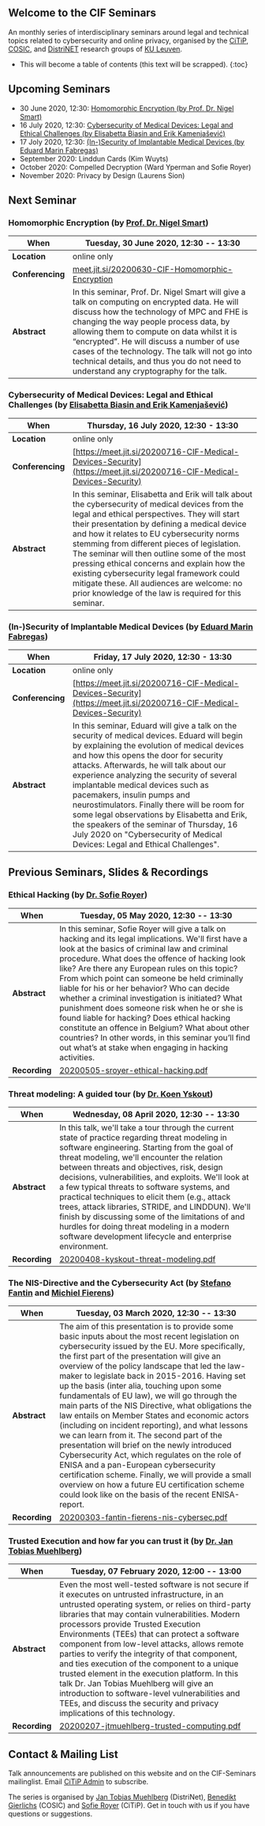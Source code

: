 ## Welcome to the CIF Seminars

An monthly series of interdisciplinary seminars around legal and technical
topics related to cybersecurity and online privacy, organised by the
[CiTiP](https://www.law.kuleuven.be/citip/en/),
[COSIC](https://www.esat.kuleuven.be/cosic/), and
[DistriNET](https://distrinet.cs.kuleuven.be/) research groups of [KU
Leuven](https://www.kuleuven.be/).

* This will become a table of contents (this text will be scrapped).
{:toc}




## Upcoming Seminars

* 30 June 2020, 12:30: [Homomorphic Encryption (by Prof. Dr. Nigel Smart)](https://cif-seminars.github.io/#next-seminar)
* 16 July 2020, 12:30: [Cybersecurity of Medical Devices: Legal and Ethical Challenges (by Elisabetta Biasin and Erik Kamenjašević)](https://cif-seminars.github.io/#next-seminar)
* 17 Joly 2020, 12:30: [(In-)Security of Implantable Medical Devices (by Eduard Marin Fabregas)](https://cif-seminars.github.io/#next-seminar)
* September 2020: Linddun Cards (Kim Wuyts)
* October 2020: Compelled Decryption (Ward Yperman and Sofie Royer)
* November 2020: Privacy by Design (Laurens Sion)





## Next Seminar

<!-- ***Template***
### Title (by []())

| **When** | Tuesday, 30 June 2020, 12:30 - 13:30 |
| --- | --- |
| **Location** | online only |
| **Conferencing** | []() |
| **Abstract** | |
-->

### Homomorphic Encryption (by [Prof. Dr. Nigel Smart](https://www.esat.kuleuven.be/cosic/people/nigel-smart/))

| **When** | Tuesday, 30 June 2020, 12:30 -- 13:30 |
| --- | --- |
| **Location** | online only |
| **Conferencing** | [meet.jit.si/20200630-CIF-Homomorphic-Encryption](https://meet.jit.si/20200630-CIF-Homomorphic-Encryption) |
| **Abstract** | In this seminar, Prof. Dr. Nigel Smart will give a talk on computing on encrypted data. He will discuss how the technology of MPC and FHE is changing the way people process data, by allowing them to compute on data whilst it is “encrypted”. He will discuss a number of use cases of the technology. The talk will not go into technical details, and thus you do not need to understand any cryptography for the talk. |

### Cybersecurity of Medical Devices: Legal and Ethical Challenges (by [Elisabetta Biasin and Erik Kamenjašević]())

| **When** | Thursday, 16 July 2020, 12:30 - 13:30 |
| --- | --- |
| **Location** | online only |
| **Conferencing** | [https://meet.jit.si/20200716-CIF-Medical-Devices-Security](https://meet.jit.si/20200716-CIF-Medical-Devices-Security) |
| **Abstract** | In this seminar, Elisabetta and Erik will talk about the cybersecurity of medical devices from the legal and ethical perspectives. They will start their presentation by defining a medical device and how it relates to EU cybersecurity norms stemming from different pieces of legislation. The seminar will then outline some of the most pressing ethical concerns and explain how the existing cybersecurity legal framework could mitigate these. All audiences are welcome: no prior knowledge of the law is required for this seminar. |

### (In-)Security of Implantable Medical Devices (by [Eduard Marin Fabregas]())

| **When** | Friday, 17 July 2020, 12:30 - 13:30 |
| --- | --- |
| **Location** | online only |
| **Conferencing** | [https://meet.jit.si/20200716-CIF-Medical-Devices-Security](https://meet.jit.si/20200716-CIF-Medical-Devices-Security) |
| **Abstract** | In this seminar, Eduard will give a talk on the security of medical devices. Eduard will begin by explaining the evolution of medical devices and how this opens the door for security attacks. Afterwards, he will talk about our experience analyzing the security of several implantable medical devices such as pacemakers, insulin pumps and neurostimulators. Finally there will be room for some legal observations by Elisabetta and Erik, the speakers of the seminar of Thursday, 16 July 2020 on "Cybersecurity of Medical Devices: Legal and Ethical Challenges". |




## Previous Seminars, Slides & Recordings

<!-- ***Template***
### Title (by []())

| **When** | Tuesday, 30 June 2020, 12:30 - 13:30 |
| --- | --- |
| **Abstract** | |
| **Recording** | |
-->

### Ethical Hacking (by [Dr. Sofie Royer](https://www.law.kuleuven.be/citip/en/staff-members/staff/00105310))

| **When** | Tuesday, 05 May 2020, 12:30 -- 13:30 |
| --- | --- |
| **Abstract** | In this seminar, Sofie Royer will give a talk on hacking and its legal implications. We'll first have a look at the basics of criminal law and criminal procedure. What does the offence of hacking look like? Are there any European rules on this topic? From which point can someone be held criminally liable for his or her behavior? Who can decide whether a criminal investigation is initiated? What punishment does someone risk when he or she is found liable for hacking? Does ethical hacking constitute an offence in Belgium? What about other countries? In other words, in this seminar you’ll find out what’s at stake when engaging in hacking activities. |
| **Recording** | [20200505-sroyer-ethical-hacking.pdf](slides/20200505-sroyer-ethical-hacking.pdf) |

### Threat modeling: A guided tour (by [Dr. Koen Yskout](https://distrinet.cs.kuleuven.be/people/koeny))

| **When** | Wednesday, 08 April 2020, 12:30 -- 13:30 |
| --- | --- |
| **Abstract** | In this talk, we'll take a tour through the current state of practice regarding threat modeling in software engineering. Starting from the goal of threat modeling, we'll encounter the relation between threats and objectives, risk, design decisions, vulnerabilities, and exploits. We'll look at a few typical threats to software systems, and practical techniques to elicit them (e.g., attack trees, attack libraries, STRIDE, and LINDDUN). We'll finish by  discussing some of the limitations of and hurdles for doing threat  modeling in a modern software development lifecycle and enterprise  environment. |
| **Recording** | [20200408-kyskout-threat-modeling.pdf](slides/20200408-kyskout-threat-modeling.pdf) |

### The NIS-Directive and the Cybersecurity Act (by [Stefano Fantin](https://www.law.kuleuven.be/citip/en/staff-members/staff/00118311) and [Michiel Fierens](https://www.law.kuleuven.be/citip/en/staff-members/staff/00132752))

| **When** | Tuesday, 03 March 2020, 12:30 -- 13:30 |
| --- | --- |
| **Abstract** | The aim of this presentation is to provide some basic inputs about the most recent legislation on cybersecurity issued by the EU. More specifically, the first part of the presentation will give an overview of the policy landscape that led the law-maker to legislate back in 2015-2016. Having set up the basis (inter alia, touching upon some fundamentals of EU law), we will go through the main parts of the NIS Directive, what obligations the law entails on Member States and economic actors (including on incident reporting), and what lessons we can learn from it. The second part of the presentation will brief on the newly introduced Cybersecurity Act, which regulates on the role of ENISA and a pan-European cybersecurity certification scheme. Finally, we will provide a small overview on how a future EU certification scheme could look like on the basis of the recent ENISA-report. |
| **Recording** | [20200303-fantin-fierens-nis-cybersec.pdf](slides/20200303-fantin-fierens-nis-cybersec.pdf) |

### Trusted Execution and how far you can trust it (by [Dr. Jan Tobias Muehlberg](https://distrinet.cs.kuleuven.be/people/muehlber))

| **When** | Tuesday, 07 February 2020, 12:00 -- 13:00 |
| --- | --- |
| **Abstract** | Even the most well-tested software is not secure if it executes on untrusted infrastructure, in an untrusted operating system, or relies on third-party libraries that may contain vulnerabilities. Modern processors provide Trusted Execution Environments (TEEs) that can protect a software component from low-level attacks, allows remote parties to verify the integrity of that component, and ties execution of the component to a unique trusted element in the execution platform. In this talk Dr. Jan Tobias Muehlberg will give an introduction to software-level vulnerabilities and TEEs, and discuss the security and privacy implications of this technology. |
| **Recording** | [20200207-jtmuehlberg-trusted-computing.pdf](slides/20200207-jtmuehlberg-trusted-computing.pdf) |




## Contact & Mailing List

Talk announcements are published on this website and on the CIF-Seminars
mailinglist. Email [CiTiP Admin](mailto:law.citip.admin@kuleuven.be) to
subscribe.

The series is organised by [Jan Tobias
Muehlberg](https://distrinet.cs.kuleuven.be/people/muehlber) (DistriNet),
[Benedikt
Gierlichs](https://www.esat.kuleuven.be/cosic/people/benedikt-gierlichs/)
(COSIC) and [Sofie
Royer](https://www.law.kuleuven.be/citip/en/staff-members/staff/00105310)
(CiTiP). Get in touch with us if you have questions or suggestions.

